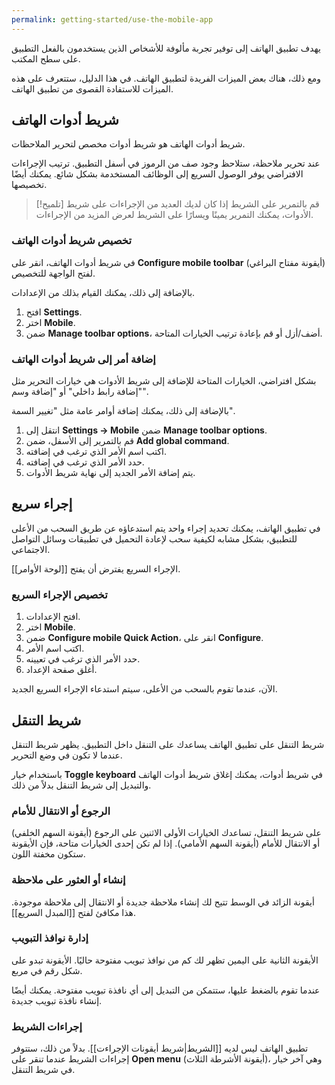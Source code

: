 ```yaml
---
permalink: getting-started/use-the-mobile-app
---
```


يهدف تطبيق الهاتف إلى توفير تجربة مألوفة للأشخاص الذين يستخدمون بالفعل التطبيق على سطح المكتب.

ومع ذلك، هناك بعض الميزات الفريدة لتطبيق الهاتف. في هذا الدليل، ستتعرف على هذه الميزات للاستفادة القصوى من تطبيق الهاتف.

## شريط أدوات الهاتف

شريط أدوات الهاتف هو شريط أدوات مخصص لتحرير الملاحظات.

عند تحرير ملاحظة، ستلاحظ وجود صف من الرموز في أسفل التطبيق. ترتيب الإجراءات الافتراضي يوفر الوصول السريع إلى الوظائف المستخدمة بشكل شائع. يمكنك أيضًا تخصيصها.

> [!تلميح] قم بالتمرير على الشريط
> إذا كان لديك العديد من الإجراءات على شريط الأدوات، يمكنك التمرير يمينًا ويسارًا على الشريط لعرض المزيد من الإجراءات.

### تخصيص شريط أدوات الهاتف

في شريط أدوات الهاتف، انقر على **Configure mobile toolbar** (أيقونة مفتاح البراغي) لفتح الواجهة للتخصيص.

بالإضافة إلى ذلك، يمكنك القيام بذلك من الإعدادات.

1. افتح **Settings**.
2. اختر **Mobile**.
3. ضمن **Manage toolbar options**، أضف/أزل أو قم بإعادة ترتيب الخيارات المتاحة.

### إضافة أمر إلى شريط أدوات الهاتف

بشكل افتراضي، الخيارات المتاحة للإضافة إلى شريط الأدوات هي خيارات التحرير مثل "إضافة رابط داخلي" أو "إضافة وسم".

بالإضافة إلى ذلك، يمكنك إضافة أوامر عامة مثل "تغيير السمة".

1. انتقل إلى **Settings → Mobile** ضمن **Manage toolbar options**.
2. قم بالتمرير إلى الأسفل، ضمن **Add global command**.
3. اكتب اسم الأمر الذي ترغب في إضافته.
4. حدد الأمر الذي ترغب في إضافته.
5. يتم إضافة الأمر الجديد إلى نهاية شريط الأدوات.

## إجراء سريع

في تطبيق الهاتف، يمكنك تحديد إجراء واحد يتم استدعاؤه عن طريق السحب من الأعلى للتطبيق، بشكل مشابه لكيفية سحب لإعادة التحميل في تطبيقات وسائل التواصل الاجتماعي.

الإجراء السريع يفترض أن يفتح [[لوحة الأوامر]].

### تخصيص الإجراء السريع

1. افتح الإعدادات.
2. اختر **Mobile**.
3. ضمن **Configure mobile Quick Action**، انقر على **Configure**.
4. اكتب اسم الأمر.
5. حدد الأمر الذي ترغب في تعيينه.
6. أغلق صفحة الإعداد.

الآن، عندما تقوم بالسحب من الأعلى، سيتم استدعاء الإجراء السريع الجديد.

## شريط التنقل

شريط التنقل على تطبيق الهاتف يساعدك على التنقل داخل التطبيق. يظهر شريط التنقل عندما لا تكون في وضع التحرير.

باستخدام خيار **Toggle keyboard** في شريط أدوات، يمكنك إغلاق شريط أدوات الهاتف والتبديل إلى شريط التنقل بدلاً من ذلك.

### الرجوع أو الانتقال للأمام

على شريط التنقل، تساعدك الخيارات الأولى الاثنين على الرجوع (أيقونة السهم الخلفي) أو الانتقال للأمام (أيقونة السهم الأمامي). إذا لم تكن إحدى الخيارات متاحة، فإن الأيقونة ستكون مخفتة اللون.

### إنشاء أو العثور على ملاحظة

أيقونة الزائد في الوسط تتيح لك إنشاء ملاحظة جديدة أو الانتقال إلى ملاحظة موجودة. هذا مكافئ لفتح [[المبدل السريع]].

### إدارة نوافذ التبويب

الأيقونة الثانية على اليمين تظهر لك كم من نوافذ تبويب مفتوحة حاليًا. الأيقونة تبدو على شكل رقم في مربع.

عندما تقوم بالضغط عليها، ستتمكن من التبديل إلى أي نافذة تبويب مفتوحة. يمكنك أيضًا إنشاء نافذة تبويب جديدة.

### إجراءات الشريط

تطبيق الهاتف ليس لديه [[الشريط|شريط أيقونات الإجراءت]]. بدلاً من ذلك، ستتوفر إجراءات الشريط عندما تنقر على **Open menu** (أيقونة الأشرطة الثلاث)، وهي آخر خيار في شريط التنقل.
